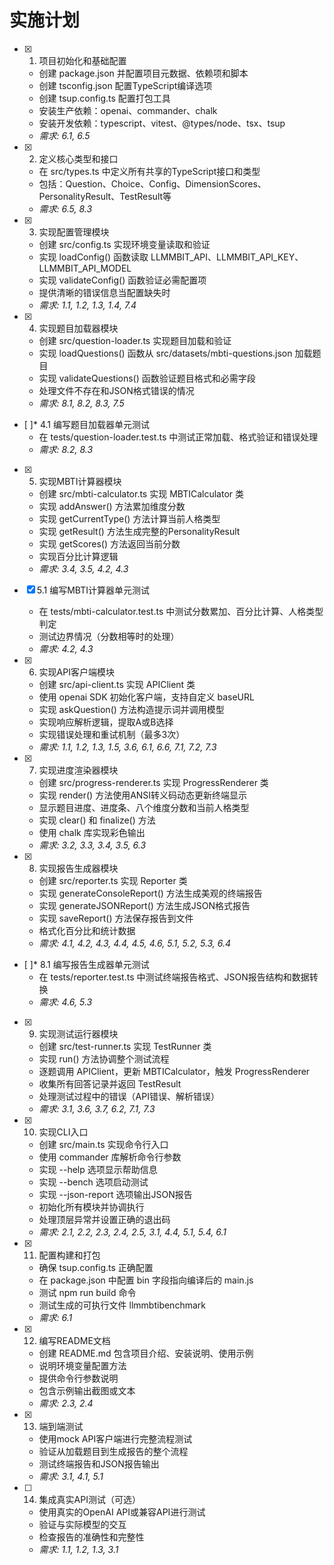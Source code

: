 # 实施计划

- [x] 1. 项目初始化和基础配置
  - 创建 package.json 并配置项目元数据、依赖项和脚本
  - 创建 tsconfig.json 配置TypeScript编译选项
  - 创建 tsup.config.ts 配置打包工具
  - 安装生产依赖：openai、commander、chalk
  - 安装开发依赖：typescript、vitest、@types/node、tsx、tsup
  - _需求: 6.1, 6.5_

- [x] 2. 定义核心类型和接口
  - 在 src/types.ts 中定义所有共享的TypeScript接口和类型
  - 包括：Question、Choice、Config、DimensionScores、PersonalityResult、TestResult等
  - _需求: 6.5, 8.3_

- [x] 3. 实现配置管理模块
  - 创建 src/config.ts 实现环境变量读取和验证
  - 实现 loadConfig() 函数读取 LLMMBIT_API、LLMMBIT_API_KEY、LLMMBIT_API_MODEL
  - 实现 validateConfig() 函数验证必需配置项
  - 提供清晰的错误信息当配置缺失时
  - _需求: 1.1, 1.2, 1.3, 1.4, 7.4_

- [x] 4. 实现题目加载器模块
  - 创建 src/question-loader.ts 实现题目加载和验证
  - 实现 loadQuestions() 函数从 src/datasets/mbti-questions.json 加载题目
  - 实现 validateQuestions() 函数验证题目格式和必需字段
  - 处理文件不存在和JSON格式错误的情况
  - _需求: 8.1, 8.2, 8.3, 7.5_

- [ ]* 4.1 编写题目加载器单元测试
  - 在 tests/question-loader.test.ts 中测试正常加载、格式验证和错误处理
  - _需求: 8.2, 8.3_

- [x] 5. 实现MBTI计算器模块
  - 创建 src/mbti-calculator.ts 实现 MBTICalculator 类
  - 实现 addAnswer() 方法累加维度分数
  - 实现 getCurrentType() 方法计算当前人格类型
  - 实现 getResult() 方法生成完整的PersonalityResult
  - 实现 getScores() 方法返回当前分数
  - 实现百分比计算逻辑
  - _需求: 3.4, 3.5, 4.2, 4.3_

- [x] 5.1 编写MBTI计算器单元测试
  - 在 tests/mbti-calculator.test.ts 中测试分数累加、百分比计算、人格类型判定
  - 测试边界情况（分数相等时的处理）
  - _需求: 4.2, 4.3_

- [x] 6. 实现API客户端模块
  - 创建 src/api-client.ts 实现 APIClient 类
  - 使用 openai SDK 初始化客户端，支持自定义 baseURL
  - 实现 askQuestion() 方法构造提示词并调用模型
  - 实现响应解析逻辑，提取A或B选择
  - 实现错误处理和重试机制（最多3次）
  - _需求: 1.1, 1.2, 1.3, 1.5, 3.6, 6.1, 6.6, 7.1, 7.2, 7.3_

- [x] 7. 实现进度渲染器模块
  - 创建 src/progress-renderer.ts 实现 ProgressRenderer 类
  - 实现 render() 方法使用ANSI转义码动态更新终端显示
  - 显示题目进度、进度条、八个维度分数和当前人格类型
  - 实现 clear() 和 finalize() 方法
  - 使用 chalk 库实现彩色输出
  - _需求: 3.2, 3.3, 3.4, 3.5, 6.3_

- [x] 8. 实现报告生成器模块
  - 创建 src/reporter.ts 实现 Reporter 类
  - 实现 generateConsoleReport() 方法生成美观的终端报告
  - 实现 generateJSONReport() 方法生成JSON格式报告
  - 实现 saveReport() 方法保存报告到文件
  - 格式化百分比和统计数据
  - _需求: 4.1, 4.2, 4.3, 4.4, 4.5, 4.6, 5.1, 5.2, 5.3, 6.4_

- [ ]* 8.1 编写报告生成器单元测试
  - 在 tests/reporter.test.ts 中测试终端报告格式、JSON报告结构和数据转换
  - _需求: 4.6, 5.3_

- [x] 9. 实现测试运行器模块
  - 创建 src/test-runner.ts 实现 TestRunner 类
  - 实现 run() 方法协调整个测试流程
  - 逐题调用 APIClient，更新 MBTICalculator，触发 ProgressRenderer
  - 收集所有回答记录并返回 TestResult
  - 处理测试过程中的错误（API错误、解析错误）
  - _需求: 3.1, 3.6, 3.7, 6.2, 7.1, 7.3_

- [x] 10. 实现CLI入口
  - 创建 src/main.ts 实现命令行入口
  - 使用 commander 库解析命令行参数
  - 实现 --help 选项显示帮助信息
  - 实现 --bench 选项启动测试
  - 实现 --json-report 选项输出JSON报告
  - 初始化所有模块并协调执行
  - 处理顶层异常并设置正确的退出码
  - _需求: 2.1, 2.2, 2.3, 2.4, 2.5, 3.1, 4.4, 5.1, 5.4, 6.1_

- [x] 11. 配置构建和打包
  - 确保 tsup.config.ts 正确配置
  - 在 package.json 中配置 bin 字段指向编译后的 main.js
  - 测试 npm run build 命令
  - 测试生成的可执行文件 llmmbtibenchmark
  - _需求: 6.1_

- [x] 12. 编写README文档
  - 创建 README.md 包含项目介绍、安装说明、使用示例
  - 说明环境变量配置方法
  - 提供命令行参数说明
  - 包含示例输出截图或文本
  - _需求: 2.3, 2.4_

- [x] 13. 端到端测试
  - 使用mock API客户端进行完整流程测试
  - 验证从加载题目到生成报告的整个流程
  - 测试终端报告和JSON报告输出
  - _需求: 3.1, 4.1, 5.1_

- [ ] 14. 集成真实API测试（可选）
  - 使用真实的OpenAI API或兼容API进行测试
  - 验证与实际模型的交互
  - 检查报告的准确性和完整性
  - _需求: 1.1, 1.2, 1.3, 3.1_
